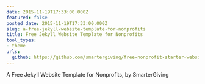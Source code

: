 ```yaml
---
date: 2015-11-19T17:33:00.000Z
featured: false
posted_date: 2015-11-19T17:33:00.000Z
slug: a-free-jekyll-website-template-for-nonprofits
title: Free Jekyll Website Template for Nonprofits
tool_types:
- theme
urls:
  github: https://github.com/smartergiving/free-nonprofit-starter-website
---
```


A Free Jekyll Website Template for Nonprofits, by SmarterGiving




